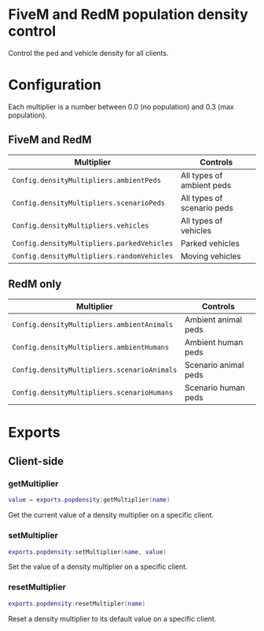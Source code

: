 # FiveM and RedM population density control

Control the ped and vehicle density for all clients.

# Configuration

Each multiplier is a number between 0.0 (no population) and 0.3 (max population).

## FiveM and RedM

| Multiplier                                 | Controls                   |
|--------------------------------------------|----------------------------|
| `Config.densityMultipliers.ambientPeds`    | All types of ambient peds  |
| `Config.densityMultipliers.scenarioPeds`   | All types of scenario peds |
| `Config.densityMultipliers.vehicles`       | All types of vehicles      |
| `Config.densityMultipliers.parkedVehicles` | Parked vehicles            |
| `Config.densityMultipliers.randomVehicles` | Moving vehicles            |

## RedM only

| Multiplier                                  | Controls             |
|---------------------------------------------|----------------------|
| `Config.densityMultipliers.ambientAnimals`  | Ambient animal peds  |
| `Config.densityMultipliers.ambientHumans`   | Ambient human peds   |
| `Config.densityMultipliers.scenarioAnimals` | Scenario animal peds |
| `Config.densityMultipliers.scenarioHumans`  | Scenario human peds  |

# Exports

## Client-side

### getMultiplier

```lua
value = exports.popdensity:getMultiplier(name)
```

Get the current value of a density multiplier on a specific client.

### setMultiplier

```lua
exports.popdensity:setMultiplier(name, value)
```

Set the value of a density multiplier on a specific client.

### resetMultiplier

```lua
exports.popdensity:resetMultipler(name)
```

Reset a density multiplier to its default value on a specific client.
